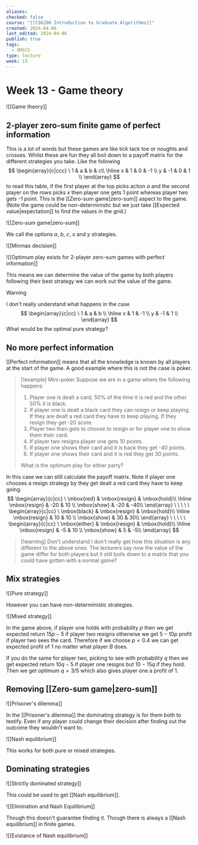 ```yaml
---
aliases: 
checked: false
course: "[[CS6200 Introduction to Graduate Algorithms]]"
created: 2024-04-06
last_edited: 2024-04-06
publish: true
tags:
  - OMSCS
type: lecture
week: 13
---
```

# Week 13 - Game theory

![[Game theory]]

## 2-player zero-sum finite game of perfect information

This is a lot of words but these games are like tick tack toe or noughts and crosses. Whilst these are fun they all boil down to a payoff matrix for the different strategies you take. Like the following
$$
\begin{array}{c|ccc}
 \ 1 & a & b & c\\ \hline 
x & 1 & 0 & -1 \\
y & -1 & 0 & 1 \\
\end{array}
$$
to read this table, if the first player at the top picks action $a$ and the second player on the rows picks $x$ then player one gets 1 point whereas player two gets -1 point. This is the [[Zero-sum game|zero-sum]] aspect to the game. (Note the game could be non-deterministic but we just take [[Expected value|expectation]] to find the values in the grid.)

![[Zero-sum game|zero-sum]]

We call the options $a$, $b$, $c$, $x$ and $y$ strategies.

![[Minmax decision]]

![[Optimum play exists for 2-player zero-sum games with perfect information]]

This means we can determine the value of the game by both players following their best strategy we can work out the value of the game.  

>[!warning]
>I don't really understand what happens in the case
>$$
> \begin{array}{c|cc}
>  \ 1 & a & b \\ \hline 
> x & 1 &  -1 \\
> y & -1 &  1 \\
> \end{array}
> $$
> What would be the optimal pure strategy?

## No more perfect information

[[Perfect information]] means that all the knowledge is known by all players at the start of the game. A good example where this is not the case is poker.

>[!example] Mini-poker
>Suppose we are in a game where the following happens: 
>1. Player one is dealt a card, 50% of the time it is red and the other 50% it is black.
>2. If player one is dealt a black card they can resign or keep playing. If they are dealt a red card they have to keep playing. If they resign they get -20 score.
>3. Player two then gets to choose to resign or for player one to show them their card.
>	1. If player two resigns player one gets 10 points.
>	2. If player one shows their card and it is back they get -40 points.
>	3. If player one shows their card and it is red they get 30 points.
>
>What is the optimum play for either party?

In this case we can still calculate the payoff matrix. Note if player one chooses a resign strategy by they get dealt a red card they have to keep going.
$$
\begin{array}{c|cc}
 \ \mbox{red} & \mbox{resign} & \mbox{hold}\\ \hline 
\mbox{resign} & -20 & 10 \\
\mbox{show} & -20 & -40\\
\end{array} \ \ \ \ \
\begin{array}{c|cc}
 \ \mbox{black} & \mbox{resign} & \mbox{hold}\\ \hline 
\mbox{resign} & 10 & 10 \\
\mbox{show} & 30 & 30\\
\end{array}  \ \ \ \ \
\begin{array}{c|cc}
 \ \mbox{either} & \mbox{resign} & \mbox{hold}\\ \hline 
\mbox{resign} & -5 & 10 \\
\mbox{show} & 5 & -5\\
\end{array}
$$
>[!warning] Don't understand
>I don't really get how this situation is any different to the above ones. The lecturers say now the value of the game differ for both players but it still boils down to a matrix that you could have gotten with a normal game?

## Mix strategies

![[Pure strategy]]

However you can have non-deterministic strategies.

![[Mixed strategy]]

In the game above, if player one holds with probability $p$ then we get expected return $15p- 5$ if player two resigns otherwise we get $5 - 10p$ profit if player two sees the card. Therefore if we choose $p = 0.4$ we can get expected profit of $1$ no matter what player $B$ does. 

If you do the same for player two, picking to see with probability $q$ then we get expected return $10q - 5$ if player one resigns but $10 - 15q$ if they hold. Then we get optimum $q = 3/5$ which also gives player one a profit of 1.

## Removing [[Zero-sum game|zero-sum]]

![[Prisoner's dilemma]]

In the [[Prisoner's dilemma]] the dominating strategy is for them both to testify. Even if any player could change their decision after finding out the outcome they wouldn't want to.

![[Nash equilibrium]]

This works for both pure or mixed strategies. 

## Dominating strategies

![[Strictly dominated strategy]]

This could be used to get [[Nash equilibrium]].

![[Elimination and Nash Equilibrium]]

Though this doesn't guarantee finding it. Though there is always a [[Nash equilibrium]] in finite games.

![[Existance of Nash equilibrium]]

